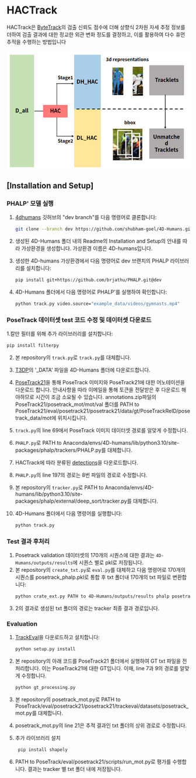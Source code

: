 # HACTrack

HACTrack은 [ByteTrack](https://github.com/ifzhang/ByteTrack)의 검출 신뢰도 점수에 더해 상향식 2차원 자세 추정 정보를 더하여 검출 결과에 대한 정교한 외관 변화 정도를 결정하고, 이를 활용하여 다수 휴먼 추적을 수행하는 방법입니다

![Overview](images/overview.png)

## [Installation and Setup]
### PHALP' 모델 실행

1. [4dhumans](https://github.com/shubham-goel/4D-Humans) 깃허브의 "dev branch"를 다음 명령어로 클론합니다:

    ```bash
    git clone --branch dev https://github.com/shubham-goel/4D-Humans.git
    ```
2. 생성된 4D-Humans 폴더 내의 Readme의 Installation and Setup의 안내를 따라 가상환경을 생성합니다. 가상환경 이름은 4D-humans입니다.
3. 생성한 4D-humans 가상환경에서 다음 명령어로 dev 브랜치의 PHALP 라이브러리를 설치합니다:

    ```bash
    pip install git+https://github.com/brjathu/PHALP.git@dev
    ```
4. 4D-Humans 폴더에서 다음 명령어로 PHALP'를 실행하여 확인합니다:

    ```bash
    python track.py video.source="example_data/videos/gymnasts.mp4"
    ```


### PoseTrack 데이터셋 test 코드 수정 및 데이터셋 다운로드

1.칼만 필터를 위해 추가 라이브러리를 설치합니다:
```bash
pip install filterpy
```
2. 본 repository의 `track.py`로 `track.py`를 대체합니다.
3. [T3DP](https://github.com/brjathu/T3DP?tab=readme-ov-file)의 '_DATA' 파일을 4D-Humans 폴더에 다운로드합니다.
4. [PoseTrack21](https://github.com/anDoer/PoseTrack21.git)을 통해 PoseTrack 이미지와 PoseTrack21에 대한 어노테이션을 다운로드 합니다. 안내사항을 따라 이메일을 통해 토큰을 전달받은 후 다운로드 해야하므로 시간이 조금 소요될 수 있습니다. annotations.zip파일의 PoseTrack21/posetrack_mot/mot/val 폴더를 PATH to PoseTrack21/eval/posetrack21/posetrack21/data/gt/PoseTrackReID/posetrack_data/mot에 위치시킵니다.
5. `track.py`의 line 69에서 PoseTrack 이미지 데이터셋 경로를 알맞게 수정합니다.
6. `PHALP.py`로 PATH to Anaconda/envs/4D-humans/lib/python3.10/site-packages/phalp/trackers/PHALP.py를 대체합니다.
7. HACTrack에 따라 분류된 [detections](https://drive.google.com/file/d/1XT74B-isv_3MlvxA5-0pFu6SRRnn5Cd5/view?usp=sharing)을 다운로드합니다.
8. `PHALP.py`의 line 197의 경로는 8번 파일의 경로로 수정합니다.
9. 본 repository의 `tracker.py`로 PATH to Anaconda/envs/4D-humans/lib/python3.10/site-packages/phalp/external/deep_sort/tracker.py를 대체합니다.
10. 4D-Humans 폴더에서 다음 명령어를 실행합니다:

    ```bash
    python track.py
    ```


### Test 결과 후처리

1. Posetrack validation 데이터셋의 170개의 시퀀스에 대한 결과는 `4D-Humans/outputs/results`에 시퀀스 별로 pkl로 저장됩니다.
2. 본 repository의 `create_txt.py`로 `eval.py`를 대체하고 다음 명령어로 170개의 시퀀스를 posetrack_phalp.pkl로 통합 후 txt 폴더내 170개의 txt 파일로 변환합니다:
    ```bash
    python crate_ext.py PATH to 4D-Humans/outputs/results phalp posetrack
    ```
3. 2의 결과로 생성된 txt 폴더의 경로는 tracker 최종 결과 경로입니다.

   
### Evaluation 

1. [TrackEval](https://github.com/JonathonLuiten/TrackEval.git)을 다운로드하고 설치합니다:

    ```bash
    python setup.py install
    ```
2. 본 repository의 아래 코드를 PoseTrack21 폴더에서 실행하여 GT txt 파일을 전처리합니다. 이는 PoseTrack21에 대한 GT입니다. 이때, line 7과 9의 경로를 알맞게 수정합니다. 
   
    ```bash
    python gt_processing.py
    ```
3. 본 repository의 posetrack_mot.py로 PATH to PoseTrack/eval/posetrack21/posetrack21/trackeval/datasets/posetrack_mot.py를 대체합니다.
4. posetrack_mot.py의 line 21은 추적 결과인 txt 폴더의 상위 경로로 수정합니다.
5. 추가 라이브러리 설치
   ```bash
    pip install shapely
    ```
4.  PATH to PoseTrack/eval/posetrack21/scripts/run_mot.py로 평가를 수행합니다. 결과는 tracker 별 txt 폴더 내에 저장됩니다.
